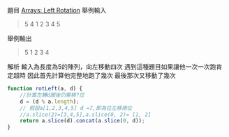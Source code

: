 題目
[Arrays: Left Rotation](https://www.hackerrank.com/challenges/ctci-array-left-rotation/problem)
舉例輸入
>5 4
1 2 3 4 5


舉例輸出
>5 1 2 3 4

解析
輸入為長度為5的陣列，向左移動四次
遇到這種題目如果讓他一次一次跑肯定超時
因此首先計算他完整地跑了幾次
最後那次又移動了幾次


```js
function rotLeft(a, d) {
    //計算左轉d圈後仍需移?位
    d = (d % a.length);
    // 假設a[1,2,3,4,5] d =7,即為往左移兩位
    //a.slice(2)=[3,4,5],a.slice(0, 2)= [1, 2]
    return a.slice(d).concat(a.slice(0, d));
}
```

  
